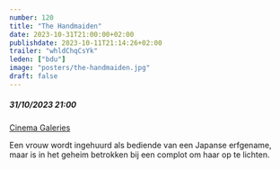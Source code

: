 ```yaml
---
number: 120
title: "The Handmaiden"
date: 2023-10-31T21:00:00+02:00
publishdate: 2023-10-11T21:14:26+02:00
trailer: "whldChqCsYk"
leden: ["bdu"]
image: "posters/the-handmaiden.jpg"
draft: false
---
```


##### 31/10/2023 21:00

[Cinema Galeries](https://galeries.be/nl/the-handmaiden/)

Een vrouw wordt ingehuurd als bediende van een Japanse erfgename,
maar is in het geheim betrokken bij een complot om haar op te lichten.
<!--more-->
